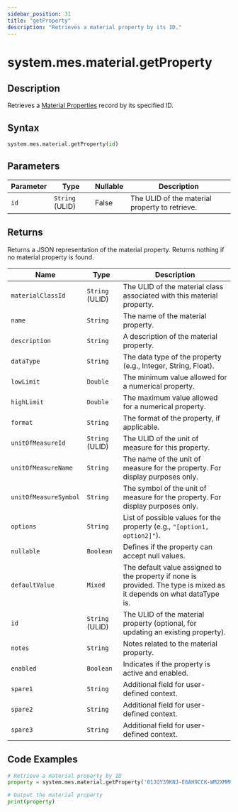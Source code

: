```yaml
---
sidebar_position: 31
title: "getProperty"
description: "Retrieves a material property by its ID."
---
```


# system.mes.material.getProperty

## Description

Retrieves a [Material Properties](../../data-model/material-model/material-property) record by its specified ID.

## Syntax

```python
system.mes.material.getProperty(id)
```

## Parameters

| Parameter | Type            | Nullable | Description                                    |
|-----------|-----------------|----------|------------------------------------------------|
| `id`      | `String` (ULID) | False    | The ULID of the material property to retrieve. |

## Returns

Returns a JSON representation of the material property. Returns nothing if no material property is found.

| Name                  | Type            | Description                                                                                                          |
|-----------------------|-----------------|----------------------------------------------------------------------------------------------------------------------|
| `materialClassId`     | `String` (ULID) | The ULID of the material class associated with this material property.                                               |
| `name`                | `String`        | The name of the material property.                                                                                   |
| `description`         | `String`        | A description of the material property.                                                                              |
| `dataType`            | `String`        | The data type of the property (e.g., Integer, String, Float).                                                        |
| `lowLimit`            | `Double`        | The minimum value allowed for a numerical property.                                                                  |
| `highLimit`           | `Double`        | The maximum value allowed for a numerical property.                                                                  |
| `format`              | `String`        | The format of the property, if applicable.                                                                           |
| `unitOfMeasureId`     | `String` (ULID) | The ULID of the unit of measure for this property.                                                                   |
| `unitOfMeasureName`   | `String`        | The name of the unit of measure for the property. For display purposes only.                                         |
| `unitOfMeasureSymbol` | `String`        | The symbol of the unit of measure for the property. For display purposes only.                                       |
| `options`             | `String`        | List of possible values for the property (e.g., `"[option1, option2]"`).                                             |
| `nullable`            | `Boolean`       | Defines if the property can accept null values.                                                                      |
| `defaultValue`        | `Mixed`         | The default value assigned to the property if none is provided. The type is mixed as it depends on what dataType is. |
| `id`                  | `String` (ULID) | The ULID of the material property (optional, for updating an existing property).                                     |
| `notes`               | `String`        | Notes related to the material property.                                                                              |
| `enabled`             | `Boolean`       | Indicates if the property is active and enabled.                                                                     |
| `spare1`              | `String`        | Additional field for user-defined context.                                                                           |
| `spare2`              | `String`        | Additional field for user-defined context.                                                                           |
| `spare3`              | `String`        | Additional field for user-defined context.                                                                           |

## Code Examples

```python
# Retrieve a material property by ID
property = system.mes.material.getProperty('01JQY39KNJ-E6AH9CCK-WM2XMMRW')

# Output the material property
print(property)
```
